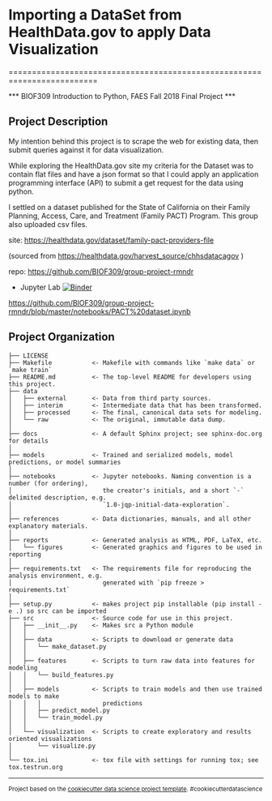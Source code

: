 # Importing a DataSet from HealthData.gov to apply Data Visualization
=========================================================================

*** BIOF309 Introduction to Python,  FAES Fall 2018  Final Project ***


## Project Description

My intention behind this project is to scrape the web for existing data, then submit queries against it for data visualization.

While exploring the HealthData.gov site my criteria for the Dataset was to contain flat files and have a json format so that I could apply an application programming interface (API) to submit a get request for the data using python.

I settled on a dataset published for the State of California on their Family Planning, Access, Care, and Treatment (Family PACT) Program.  This group also uploaded csv files.

site: https://healthdata.gov/dataset/family-pact-providers-file

(sourced from https://healthdata.gov/harvest_source/chhsdatacagov )

repo: https://github.com/BIOF309/group-project-rmndr

- Jupyter Lab 
[![Binder](https://mybinder.org/badge_logo.svg)](https://mybinder.org/v2/gh/BIOF309/group-project-mndr/blob/master?urlpath=lab/tree/PACT%20dataset.ipynb)

https://github.com/BIOF309/group-project-rmndr/blob/master/notebooks/PACT%20dataset.ipynb


Project Organization
------------

    ├── LICENSE
    ├── Makefile           <- Makefile with commands like `make data` or `make train`
    ├── README.md          <- The top-level README for developers using this project.
    ├── data
    │   ├── external       <- Data from third party sources.
    │   ├── interim        <- Intermediate data that has been transformed.
    │   ├── processed      <- The final, canonical data sets for modeling.
    │   └── raw            <- The original, immutable data dump.
    │
    ├── docs               <- A default Sphinx project; see sphinx-doc.org for details
    │
    ├── models             <- Trained and serialized models, model predictions, or model summaries
    │
    ├── notebooks          <- Jupyter notebooks. Naming convention is a number (for ordering),
    │                         the creator's initials, and a short `-` delimited description, e.g.
    │                         `1.0-jqp-initial-data-exploration`.
    │
    ├── references         <- Data dictionaries, manuals, and all other explanatory materials.
    │
    ├── reports            <- Generated analysis as HTML, PDF, LaTeX, etc.
    │   └── figures        <- Generated graphics and figures to be used in reporting
    │
    ├── requirements.txt   <- The requirements file for reproducing the analysis environment, e.g.
    │                         generated with `pip freeze > requirements.txt`
    │
    ├── setup.py           <- makes project pip installable (pip install -e .) so src can be imported
    ├── src                <- Source code for use in this project.
    │   ├── __init__.py    <- Makes src a Python module
    │   │
    │   ├── data           <- Scripts to download or generate data
    │   │   └── make_dataset.py
    │   │
    │   ├── features       <- Scripts to turn raw data into features for modeling
    │   │   └── build_features.py
    │   │
    │   ├── models         <- Scripts to train models and then use trained models to make
    │   │   │                 predictions
    │   │   ├── predict_model.py
    │   │   └── train_model.py
    │   │
    │   └── visualization  <- Scripts to create exploratory and results oriented visualizations
    │       └── visualize.py
    │
    └── tox.ini            <- tox file with settings for running tox; see tox.testrun.org


--------

<p><small>Project based on the <a target="_blank" href="https://drivendata.github.io/cookiecutter-data-science/">cookiecutter data science project template</a>. #cookiecutterdatascience</small></p>
